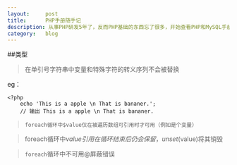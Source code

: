 ```yaml
---
layout:		post
title:		PHP手册随手记
description: 从事PHP研发5年了，反而PHP基础的东西忘了很多，开始查看PHP和MySQL手册，特此记录。万变不离其宗。想要突破瓶颈，还得回头看下基础手册。
category:	blog
---
```


##类型

>在单引号字符串中变量和特殊字符的转义序列不会被替换

eg：
	
	<?php
		echo 'This is a apple \n That is bananer.';
		// 输出 This is a apple \n That is bananer.

>`foreach循环中$value仅在被遍历数组可引用时才可用（例如是个变量）`

>foreach循环中$value引用在循环结束后仍会保留，unset($value)将其销毁

>`foreach`循环中不可用@屏蔽错误